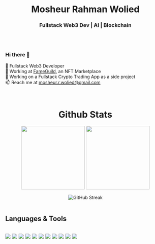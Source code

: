 <h1 align="center">Mosheur Rahman Wolied</h1>
<h3 align="center">Fullstack Web3 Dev | AI | Blockchain</h3>
<br />
<br />

### Hi there 👋 <br />
🌱 Fullstack Web3 Developer <br />
💼 Working at <a href="https://fameguild.com/">FameGuild</a>, an NFT Marketplace <br />
🔭 Working on a Fullstack Crypto Trading App as a side project<br />
📫 Reach me at mosheur.r.wolied@gmail.com <br />

<br />

<h1 align="center">Github Stats</h1>

<div class="score-and-lang" align="center">
<img height="200" align="center" src="https://github-readme-stats.vercel.app/api?username=rahmanwolied&theme=dark" />
<img height="200" align="center" src="https://github-readme-stats.vercel.app/api/top-langs?username=rahmanwolied&layout=compact&langs_count=8&theme=dark" />
</div>
<br />

<div align="center" class="streak"><img src="https://github-readme-streak-stats.herokuapp.com/?user=rahmanwolied&theme=dark" alt="GitHub Streak" /></div>

<br />

<h2>Languages & Tools</h2>

<br />
<div align="center" style="display: flex; gap: 5px">
	<img src="https://img.shields.io/badge/-Python-121212?style=for-the-badge&logo=python&logoColor=FFFFFF" />
	<img src="https://img.shields.io/badge/-C%20&%20C++-121212?style=for-the-badge&logo=c%2B%2B&logoColor=ffffff" />
	<img src="https://img.shields.io/badge/HTML5-121212?style=for-the-badge&logo=html5&logoColor=white" />
	<img src="https://img.shields.io/badge/CSS3-121212?style=for-the-badge&logo=css3&logoColor=white" />
	<img src="https://img.shields.io/badge/Javascript-121212.svg?&style=for-the-badge&logo=javascript&logoColor=white" />
	<img src="https://img.shields.io/badge/React-121212?style=for-the-badge&logo=react&logoColor=61DAFB" />
	<img src="https://img.shields.io/badge/React_Router-121212?style=for-the-badge&logo=react-router&logoColor=white" />
	<img src="https://img.shields.io/badge/Tailwind_CSS-121212?style=for-the-badge&logo=tailwind-css&logoColor=white" />
	<img src="https://img.shields.io/badge/Node.js-121212?style=for-the-badge&logo=node.js&logoColor=white" />
	<img src="https://img.shields.io/badge/-MongoDB-121212?style=for-the-badge&logo=mongodb&logoColor=FFFFFF" />
	<img src="https://img.shields.io/badge/-MySQL-121212?style=for-the-badge&logo=mysql&logoColor=FFFFFF" />
</div>
